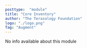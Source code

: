 ```yaml
---
posttype:  "module"  
title: "Core Inventory"
author: "The Terasology Foundation"
logo: "./logo.png"
Tag: "Augment"
---
```

No info available about this module
